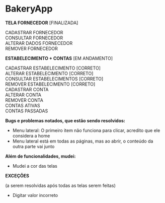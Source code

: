 # BakeryApp 

**TELA FORNECEDOR** [FINALIZADA] <br>

CADASTRAR FORNECEDOR <br>
CONSULTAR FORNECEDOR <br>
ALTERAR DADOS FORNECEDOR <br>
REMOVER FORNECEDOR <br>

**ESTABELECIMENTO + CONTAS** [EM ANDAMENTO] <br>

CADASTRAR ESTABELECIMENTO [CORRETO] <br>
ALTERAR ESTABELECIMENTO [CORRETO] <br>
CONSULTAR ESTABELECIMENTOS [CORRETO]<br>
REMOVER ESTABELECIMENTO [CORRETO] <br>
CADASTRAR CONTA <br>
ALTERAR CONTA <br>
REMOVER CONTA <br>
CONTAS ATIVAS <br>
CONTAS PASSADAS <br>

**Bugs e problemas notados, que estão sendo resolvidos:**

  - Menu lateral: O primeiro item não funciona para clicar, acredito que ele considera a home
  - Menu lateral está em todas as páginas, mas ao abrir, o conteúdo da outra parte vai junto 
  
**Além de funcionalidades, mudei:**

  - Mudei a cor das telas
  
**EXCEÇÕES**

(a serem resolvidas após todas as telas serem feitas)
  - Digitar valor incorreto 

